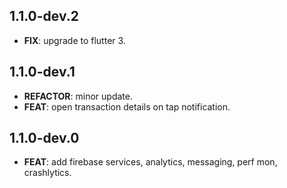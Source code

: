 ## 1.1.0-dev.2

 - **FIX**: upgrade to flutter 3.

## 1.1.0-dev.1

 - **REFACTOR**: minor update.
 - **FEAT**: open transaction details on tap notification.

## 1.1.0-dev.0

 - **FEAT**: add firebase services, analytics, messaging, perf mon, crashlytics.

